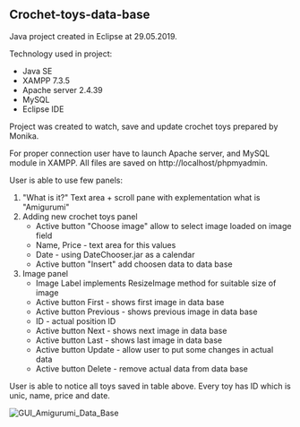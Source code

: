 ## Crochet-toys-data-base
Java project created in Eclipse at 29.05.2019.

Technology used in project:
- Java SE
- XAMPP 7.3.5
- Apache server 2.4.39
- MySQL
- Eclipse IDE

Project was created to watch, save and update crochet toys prepared by Monika.

For proper connection user have to launch Apache server, and MySQL module in XAMPP.
All files are saved on http://localhost/phpmyadmin.

User is able to use few panels:
1. "What is it?" Text area + scroll pane with explementation what is "Amigurumi"
2. Adding new crochet toys panel
    - Active button "Choose image" allow to select image loaded on image field
    - Name, Price - text area for this values
    - Date - using DateChooser.jar as a calendar
    - Active button "Insert" add choosen data to data base
3. Image panel
    - Image Label implements ResizeImage method for suitable size of image
    - Active button First - shows first image in data base
    - Active button Previous - shows previous image in data base
    - ID - actual position ID
    - Active button Next - shows next image in data base
    - Active button Last - shows last image in data base
    - Active button Update - allow user to put some changes in actual data
    - Active button Delete - remove actual data from data base

User is able to notice all toys saved in table above.
Every toy has ID which is unic, name, price and date. 

![GUI_Amigurumi_Data_Base](https://user-images.githubusercontent.com/5953716/58577625-2cf42f00-8247-11e9-8f25-78bd621b2c60.jpg)
